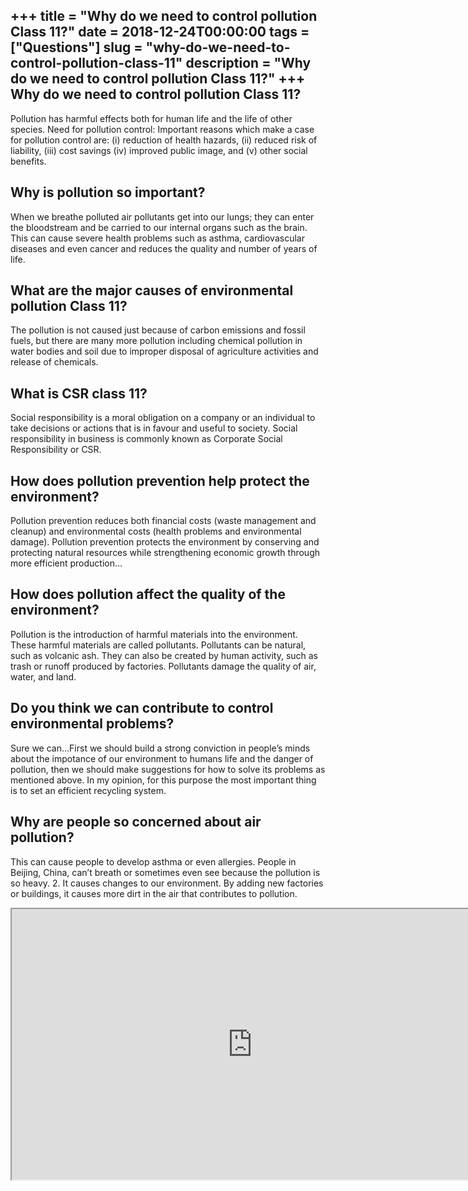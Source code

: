 +++
title = "Why do we need to control pollution Class 11?"
date = 2018-12-24T00:00:00
tags = ["Questions"]
slug = "why-do-we-need-to-control-pollution-class-11"
description = "Why do we need to control pollution Class 11?"
+++
Why do we need to control pollution Class 11?
---------------------------------------------

Pollution has harmful effects both for human life and the life of other species. Need for pollution control: Important reasons which make a case for pollution control are: (i) reduction of health hazards, (ii) reduced risk of liability, (iii) cost savings (iv) improved public image, and (v) other social benefits.

Why is pollution so important?
------------------------------

When we breathe polluted air pollutants get into our lungs; they can enter the bloodstream and be carried to our internal organs such as the brain. This can cause severe health problems such as asthma, cardiovascular diseases and even cancer and reduces the quality and number of years of life.

What are the major causes of environmental pollution Class 11?
--------------------------------------------------------------

The pollution is not caused just because of carbon emissions and fossil fuels, but there are many more pollution including chemical pollution in water bodies and soil due to improper disposal of agriculture activities and release of chemicals.

What is CSR class 11?
---------------------

Social responsibility is a moral obligation on a company or an individual to take decisions or actions that is in favour and useful to society. Social responsibility in business is commonly known as Corporate Social Responsibility or CSR.

How does pollution prevention help protect the environment?
-----------------------------------------------------------

Pollution prevention reduces both financial costs (waste management and cleanup) and environmental costs (health problems and environmental damage). Pollution prevention protects the environment by conserving and protecting natural resources while strengthening economic growth through more efficient production…

How does pollution affect the quality of the environment?
---------------------------------------------------------

Pollution is the introduction of harmful materials into the environment. These harmful materials are called pollutants. Pollutants can be natural, such as volcanic ash. They can also be created by human activity, such as trash or runoff produced by factories. Pollutants damage the quality of air, water, and land.

Do you think we can contribute to control environmental problems?
-----------------------------------------------------------------

Sure we can…First we should build a strong conviction in people’s minds about the impotance of our environment to humans life and the danger of pollution, then we should make suggestions for how to solve its problems as mentioned above. In my opinion, for this purpose the most important thing is to set an efficient recycling system.

Why are people so concerned about air pollution?
------------------------------------------------

This can cause people to develop asthma or even allergies. People in Beijing, China, can’t breath or sometimes even see because the pollution is so heavy. 2. It causes changes to our environment. By adding new factories or buildings, it causes more dirt in the air that contributes to pollution.

<iframe allow="accelerometer; autoplay; clipboard-write; encrypted-media; gyroscope; picture-in-picture" allowfullscreen="" class="__youtube_prefs__  epyt-is-override  no-lazyload" data-no-lazy="1" data-origheight="433" data-origwidth="770" data-skipgform_ajax_framebjll="" height="433" id="_ytid_93942" loading="lazy" src="https://www.youtube.com/embed/E-3irKYBrGY?enablejsapi=1&autoplay=0&cc_load_policy=0&cc_lang_pref=&iv_load_policy=1&loop=0&modestbranding=0&rel=1&fs=1&playsinline=0&autohide=2&theme=dark&color=red&controls=1&" title="YouTube player" width="770"></iframe>